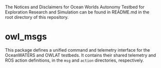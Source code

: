 The Notices and Disclaimers for Ocean Worlds Autonomy Testbed for
Exploration Research and Simulation can be found in README.md in the
root directory of this repository.

owl_msgs
===================

This package defines a unified command and telemetry interface for the
OceanWATERS and OWLAT testbeds.  It contains their shared telemetry
and ROS action definitions, in the `msg` and `action` directories,
respectively.
